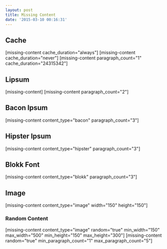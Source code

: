 ```yaml
---
layout: post
title: Missing Content
date: '2015-03-10 00:16:31'
---
```


## Cache
[missing-content cache_duration="always"]
[missing-content cache_duration="never"]
[missing-content paragraph_count="1" cache_duration="24315342"]

## Lipsum
[missing-content]
[missing-content paragraph_count="2"]

## Bacon Ipsum
[missing-content content_type="bacon" paragraph_count="3"]

## Hipster Ipsum
[missing-content content_type="hipster" paragraph_count="3"]

## Blokk Font
[missing-content content_type="blokk" paragraph_count="3"]

## Image
[missing-content content_type="image" width="150" height="150"]

### Random Content
[missing-content content_type="image" random="true" min_width="150" max_width="500" min_height="150" max_height="300"]
[missing-content random="true" min_paragraph_count="1" max_paragraph_count="5"]